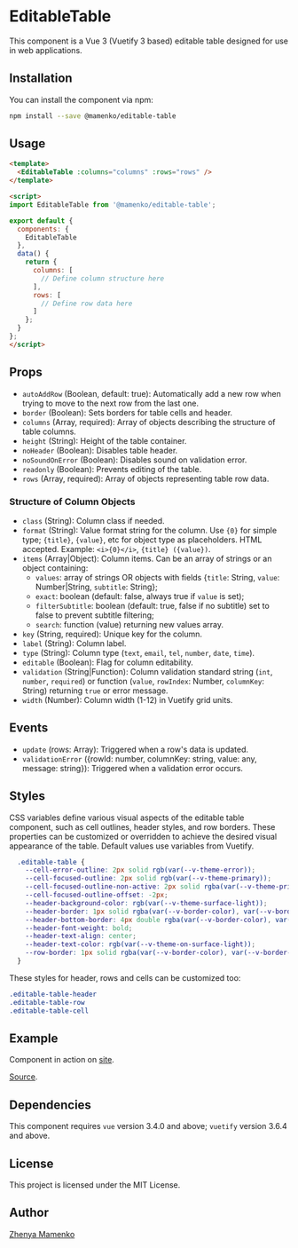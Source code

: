 # EditableTable

This component is a Vue 3 (Vuetify 3 based) editable table designed for use in web applications.

## Installation

You can install the component via npm:

```bash
npm install --save @mamenko/editable-table
```

## Usage

```html
<template>
  <EditableTable :columns="columns" :rows="rows" />
</template>

<script>
import EditableTable from '@mamenko/editable-table';

export default {
  components: {
    EditableTable
  },
  data() {
    return {
      columns: [
        // Define column structure here
      ],
      rows: [
        // Define row data here
      ]
    };
  }
};
</script>
```

## Props

* `autoAddRow` (Boolean, default: true): Automatically add a new row when trying to move to the next row from the last one.
* `border` (Boolean): Sets borders for table cells and header.
* `columns` (Array, required): Array of objects describing the structure of table columns.
* `height` (String): Height of the table container.
* `noHeader` (Boolean): Disables table header.
* `noSoundOnError` (Boolean): Disables sound on validation error.
* `readonly` (Boolean): Prevents editing of the table.
* `rows` (Array, required): Array of objects representing table row data.

### Structure of Column Objects

* `class` (String): Column class if needed.
* `format` (String): Value format string for the column.
Use `{0}` for simple type; `{title}`, `{value}`, etc for object type as placeholders. HTML accepted. Example: `<i>{0}</i>`, `{title} ({value})`.
* `items` (Array|Object): Column items. Can be an array of strings or an object containing:
    * `values`: array of strings OR objects with fields {`title`: String, `value`: Number|String, `subtitle`: String};
    * `exact`: boolean (default: false, always true if `value` is set);
    * `filterSubtitle`: boolean (default: true, false if no subtitle) set to false to prevent subtitle filtering;
    * `search`: function (value) returning new values array.
* `key` (String, required): Unique key for the column.
* `label` (String): Column label.
* `type` (String): Column type (`text`, `email`, `tel`, `number`, `date`, `time`).
* `editable` (Boolean): Flag for column editability.
* `validation` (String|Function): Column validation standard string (`int`, `number`, `required`) or function (`value`, `rowIndex`: Number, `columnKey`: String) returning `true` or error message.
* `width` (Number): Column width (1-12) in Vuetify grid units.

## Events

* `update` (rows: Array): Triggered when a row's data is updated.
* `validationError` ({rowId: number, columnKey: string, value: any, message: string}): Triggered when a validation error occurs.

## Styles

CSS variables define various visual aspects of the editable table component, such as cell outlines, header styles, and row borders. These properties can be customized or overridden to achieve the desired visual appearance of the table. Default values use variables from Vuetify.

```css
  .editable-table {
    --cell-error-outline: 2px solid rgb(var(--v-theme-error));
    --cell-focused-outline: 2px solid rgb(var(--v-theme-primary));
    --cell-focused-outline-non-active: 2px solid rgba(var(--v-theme-primary), var(--v-disabled-opacity));
    --cell-focused-outline-offset: -2px;
    --header-background-color: rgb(var(--v-theme-surface-light));
    --header-border: 1px solid rgba(var(--v-border-color), var(--v-border-opacity));
    --header-bottom-border: 4px double rgba(var(--v-border-color), var(--v-border-opacity));
    --header-font-weight: bold;
    --header-text-align: center;
    --header-text-color: rgb(var(--v-theme-on-surface-light));
    --row-border: 1px solid rgba(var(--v-border-color), var(--v-border-opacity));
  }
```

These styles for header, rows and cells can be customized too:

```css
.editable-table-header
.editable-table-row
.editable-table-cell
```

## Example

Component in action on [site](http://zhenya-mamenko.github.io/editable-table).

[Source](https://github.com/zhenya-mamenko/editable-table/tree/main/example).

## Dependencies

This component requires `vue` version 3.4.0 and above; `vuetify` version 3.6.4 and above.

## License

This project is licensed under the MIT License.

## Author

[Zhenya Mamenko](https://github.com/zhenya-mamenko/editable-table)
